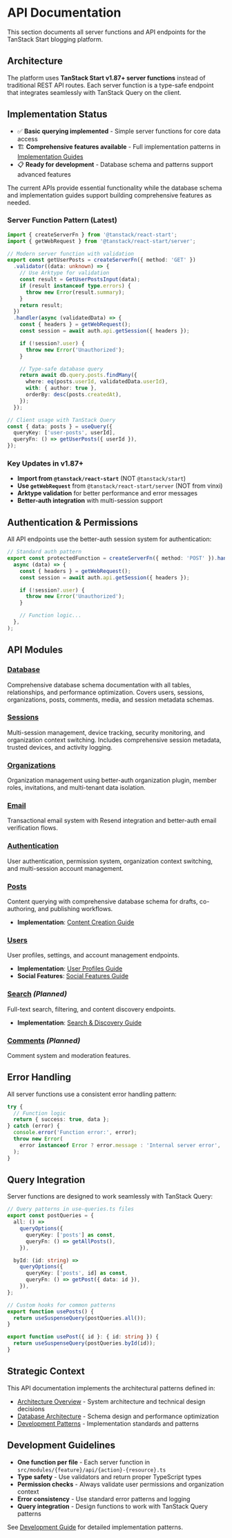 # API Documentation

This section documents all server functions and API endpoints for the TanStack Start blogging platform.

## Architecture

The platform uses **TanStack Start v1.87+ server functions** instead of traditional REST API routes. Each server function is a type-safe endpoint that integrates seamlessly with TanStack Query on the client.

## Implementation Status

- ✅ **Basic querying implemented** - Simple server functions for core data access
- 🏗️ **Comprehensive features available** - Full implementation patterns in [Implementation Guides](../implementation/)
- 📋 **Ready for development** - Database schema and patterns support advanced features

The current APIs provide essential functionality while the database schema and implementation guides support building comprehensive features as needed.

### Server Function Pattern (Latest)

```typescript
import { createServerFn } from '@tanstack/react-start';
import { getWebRequest } from '@tanstack/react-start/server';

// Modern server function with validation
export const getUserPosts = createServerFn({ method: 'GET' })
  .validator((data: unknown) => {
    // Use Arktype for validation
    const result = GetUserPostsInput(data);
    if (result instanceof type.errors) {
      throw new Error(result.summary);
    }
    return result;
  })
  .handler(async (validatedData) => {
    const { headers } = getWebRequest();
    const session = await auth.api.getSession({ headers });

    if (!session?.user) {
      throw new Error('Unauthorized');
    }

    // Type-safe database query
    return await db.query.posts.findMany({
      where: eq(posts.userId, validatedData.userId),
      with: { author: true },
      orderBy: desc(posts.createdAt),
    });
  });

// Client usage with TanStack Query
const { data: posts } = useQuery({
  queryKey: ['user-posts', userId],
  queryFn: () => getUserPosts({ userId }),
});
```

### Key Updates in v1.87+

- **Import from `@tanstack/react-start`** (NOT `@tanstack/start`)
- **Use `getWebRequest`** from `@tanstack/react-start/server` (NOT from vinxi)
- **Arktype validation** for better performance and error messages
- **Better-auth integration** with multi-session support

## Authentication & Permissions

All API endpoints use the better-auth session system for authentication:

```typescript
// Standard auth pattern
export const protectedFunction = createServerFn({ method: 'POST' }).handler(
  async (data) => {
    const { headers } = getWebRequest();
    const session = await auth.api.getSession({ headers });

    if (!session?.user) {
      throw new Error('Unauthorized');
    }

    // Function logic...
  },
);
```

## API Modules

### [Database](./database.md)

Comprehensive database schema documentation with all tables, relationships, and performance optimization. Covers users, sessions, organizations, posts, comments, media, and session metadata schemas.

### [Sessions](./sessions.md)

Multi-session management, device tracking, security monitoring, and organization context switching. Includes comprehensive session metadata, trusted devices, and activity logging.

### [Organizations](./organizations.md)

Organization management using better-auth organization plugin, member roles, invitations, and multi-tenant data isolation.

### [Email](./email.md)

Transactional email system with Resend integration and better-auth email verification flows.

### [Authentication](./auth.md)

User authentication, permission system, organization context switching, and multi-session account management.

### [Posts](./posts.md)

Content querying with comprehensive database schema for drafts, co-authoring, and publishing workflows.

- **Implementation**: [Content Creation Guide](../implementation/content-creation.md)

### [Users](./users.md)

User profiles, settings, and account management endpoints.

- **Implementation**: [User Profiles Guide](../implementation/user-profiles.md)
- **Social Features**: [Social Features Guide](../implementation/social-features.md)

### [Search](./search.md) _(Planned)_

Full-text search, filtering, and content discovery endpoints.

- **Implementation**: [Search & Discovery Guide](../implementation/search-discovery.md)

### [Comments](./comments.md) _(Planned)_

Comment system and moderation features.

## Error Handling

All server functions use a consistent error handling pattern:

```typescript
try {
  // Function logic
  return { success: true, data };
} catch (error) {
  console.error('Function error:', error);
  throw new Error(
    error instanceof Error ? error.message : 'Internal server error',
  );
}
```

## Query Integration

Server functions are designed to work seamlessly with TanStack Query:

```typescript
// Query patterns in use-queries.ts files
export const postQueries = {
  all: () =>
    queryOptions({
      queryKey: ['posts'] as const,
      queryFn: () => getAllPosts(),
    }),

  byId: (id: string) =>
    queryOptions({
      queryKey: ['posts', id] as const,
      queryFn: () => getPost({ data: id }),
    }),
};

// Custom hooks for common patterns
export function usePosts() {
  return useSuspenseQuery(postQueries.all());
}

export function usePost({ id }: { id: string }) {
  return useSuspenseQuery(postQueries.byId(id));
}
```

## Strategic Context

This API documentation implements the architectural patterns defined in:

- [Architecture Overview](../architecture/index.md) - System architecture and technical design decisions
- [Database Architecture](../architecture/database.md) - Schema design and performance optimization
- [Development Patterns](../development/index.md) - Implementation standards and patterns

## Development Guidelines

- **One function per file** - Each server function in `src/modules/{feature}/api/{action}-{resource}.ts`
- **Type safety** - Use validators and return proper TypeScript types
- **Permission checks** - Always validate user permissions and organization context
- **Error consistency** - Use standard error patterns and logging
- **Query integration** - Design functions to work with TanStack Query patterns

See [Development Guide](../development/index.md) for detailed implementation patterns.
